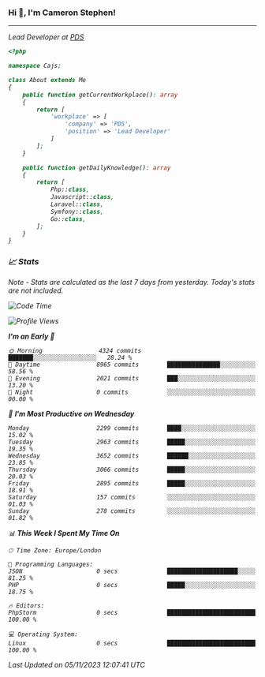### Hi 👋, I'm Cameron Stephen!
<hr>
<p><em>Lead Developer at <a href="https://prindatasolutions.co.uk">PDS</a></p>


```php
<?php

namespace Cajs;

class About extends Me
{
    public function getCurrentWorkplace(): array
    {
        return [
            'workplace' => [
                'company' => 'PDS',
                'position' => 'Lead Developer'
            ]
        ];
    }

    public function getDailyKnowledge(): array
    {
        return [
            Php::class,
            Javascript::class,
            Laravel::class,
            Symfony::class,
            Go::class,
        ];
    }
}
```

### 📈 Stats
<p><em>Note - Stats are calculated as the last 7 days from yesterday. Today's stats are not included.</em></p>


<!--START_SECTION:waka-->
![Code Time](http://img.shields.io/badge/Code%20Time-3%2C608%20hrs%2059%20mins-blue)

![Profile Views](http://img.shields.io/badge/Profile%20Views-0-blue)

**I'm an Early 🐤** 

```text
🌞 Morning                4324 commits        ███████░░░░░░░░░░░░░░░░░░   28.24 % 
🌆 Daytime                8965 commits        ███████████████░░░░░░░░░░   58.56 % 
🌃 Evening                2021 commits        ███░░░░░░░░░░░░░░░░░░░░░░   13.20 % 
🌙 Night                  0 commits           ░░░░░░░░░░░░░░░░░░░░░░░░░   00.00 % 
```
📅 **I'm Most Productive on Wednesday** 

```text
Monday                   2299 commits        ████░░░░░░░░░░░░░░░░░░░░░   15.02 % 
Tuesday                  2963 commits        █████░░░░░░░░░░░░░░░░░░░░   19.35 % 
Wednesday                3652 commits        ██████░░░░░░░░░░░░░░░░░░░   23.85 % 
Thursday                 3066 commits        █████░░░░░░░░░░░░░░░░░░░░   20.03 % 
Friday                   2895 commits        █████░░░░░░░░░░░░░░░░░░░░   18.91 % 
Saturday                 157 commits         ░░░░░░░░░░░░░░░░░░░░░░░░░   01.03 % 
Sunday                   278 commits         ░░░░░░░░░░░░░░░░░░░░░░░░░   01.82 % 
```


📊 **This Week I Spent My Time On** 

```text
🕑︎ Time Zone: Europe/London

💬 Programming Languages: 
JSON                     0 secs              ████████████████████░░░░░   81.25 % 
PHP                      0 secs              █████░░░░░░░░░░░░░░░░░░░░   18.75 % 

🔥 Editors: 
PhpStorm                 0 secs              █████████████████████████   100.00 % 

💻 Operating System: 
Linux                    0 secs              █████████████████████████   100.00 % 
```


 Last Updated on 05/11/2023 12:07:41 UTC
<!--END_SECTION:waka-->
